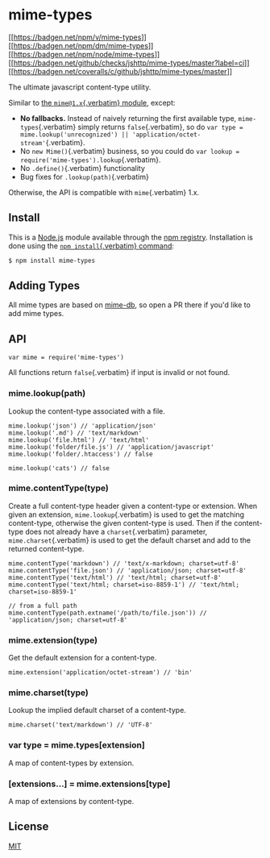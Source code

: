 # mime-types

[\[\[<https://badgen.net/npm/v/mime-types>](https://npmjs.org/package/mime-types)\]\]
[\[\[<https://badgen.net/npm/dm/mime-types>](https://npmjs.org/package/mime-types)\]\]
[\[\[<https://badgen.net/npm/node/mime-types>](https://nodejs.org/en/download)\]\]
[\[\[<https://badgen.net/github/checks/jshttp/mime-types/master?label=ci>](https://github.com/jshttp/mime-types/actions/workflows/ci.yml)\]\]
[\[\[<https://badgen.net/coveralls/c/github/jshttp/mime-types/master>](https://coveralls.io/r/jshttp/mime-types?branch=master)\]\]

The ultimate javascript content-type utility.

Similar to [the `mime@1.x`{.verbatim}
module](https://www.npmjs.com/package/mime), except:

- **No fallbacks.** Instead of naively returning the first available
  type, `mime-types`{.verbatim} simply returns `false`{.verbatim}, so do
  `var type = mime.lookup('unrecognized') || 'application/octet-stream'`{.verbatim}.
- No `new Mime()`{.verbatim} business, so you could do
  `var lookup = require('mime-types').lookup`{.verbatim}.
- No `.define()`{.verbatim} functionality
- Bug fixes for `.lookup(path)`{.verbatim}

Otherwise, the API is compatible with `mime`{.verbatim} 1.x.

## Install

This is a [Node.js](https://nodejs.org/en/) module available through the
[npm registry](https://www.npmjs.com/). Installation is done using the
[`npm install`{.verbatim}
command](https://docs.npmjs.com/getting-started/installing-npm-packages-locally):

``` {.bash org-language="sh"}
$ npm install mime-types
```

## Adding Types

All mime types are based on
[mime-db](https://www.npmjs.com/package/mime-db), so open a PR there if
you\'d like to add mime types.

## API

``` {.javascript org-language="js"}
var mime = require('mime-types')
```

All functions return `false`{.verbatim} if input is invalid or not
found.

### mime.lookup(path)

Lookup the content-type associated with a file.

``` {.javascript org-language="js"}
mime.lookup('json') // 'application/json'
mime.lookup('.md') // 'text/markdown'
mime.lookup('file.html') // 'text/html'
mime.lookup('folder/file.js') // 'application/javascript'
mime.lookup('folder/.htaccess') // false

mime.lookup('cats') // false
```

### mime.contentType(type)

Create a full content-type header given a content-type or extension.
When given an extension, `mime.lookup`{.verbatim} is used to get the
matching content-type, otherwise the given content-type is used. Then if
the content-type does not already have a `charset`{.verbatim} parameter,
`mime.charset`{.verbatim} is used to get the default charset and add to
the returned content-type.

``` {.javascript org-language="js"}
mime.contentType('markdown') // 'text/x-markdown; charset=utf-8'
mime.contentType('file.json') // 'application/json; charset=utf-8'
mime.contentType('text/html') // 'text/html; charset=utf-8'
mime.contentType('text/html; charset=iso-8859-1') // 'text/html; charset=iso-8859-1'

// from a full path
mime.contentType(path.extname('/path/to/file.json')) // 'application/json; charset=utf-8'
```

### mime.extension(type)

Get the default extension for a content-type.

``` {.javascript org-language="js"}
mime.extension('application/octet-stream') // 'bin'
```

### mime.charset(type)

Lookup the implied default charset of a content-type.

``` {.javascript org-language="js"}
mime.charset('text/markdown') // 'UTF-8'
```

### var type = mime.types\[extension\]

A map of content-types by extension.

### \[extensions...\] = mime.extensions\[type\]

A map of extensions by content-type.

## License

[MIT](LICENSE)
